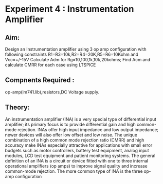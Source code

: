 # Experiment 4 : Instrumentation Amplifier
## Aim: 
Design an Instrumentation amplifier using 3 op amp configuration with following constraints R1=R3=10k,R2=R4=20K,R5=R6=10Kohm and Vcc=+/-15V 
 Calculate Adm for Rg=10,100,1k,10k,20kohms; Find Acm and calculate CMRR for each case using LTSPICE 
## Compnents Required :
op-amp(lm741.lib),resistors,DC Voltage supply.
## Theory:
An instrumentation amplifier (INA) is a very special type of differential input 
amplifier; its primary focus is to provide differential gain and high common-mode 
rejection. INAs offer high input impedance and low output impedance; newer devices 
will also offer low offset and low noise. The unique combination of a high common
mode rejection ratio (CMRR) and high accuracy make INAs especially attractive for 
applications with small error budgets such as motor controllers, battery test 
equipment, analog input modules, LCD test equipment and patient monitoring 
systems. The general definition of an INA is a circuit or device fitted with one to three 
internal operational amplifiers (op amps) to improve signal quality and increase 
common-mode rejection. The more common type of INA is the three op-amp 
configuration 
